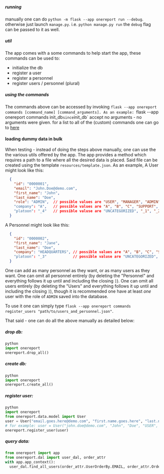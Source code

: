 ##### running
manually one can do `python -m flask --app onereport run --debug`.
otherwise just launch `manage.py`. i.e. `python manage.py run` the `debug` flag can be passed to it as well.

##### util
The app comes with a some commands to help start the app, these commands can be used to:
- initialize the db
- register a user
- register a personnel
- register users / personnel (plural)
  
##### using the commands
The commands above can be accessed by invoking `flask --app onereport commands [command_name] [command_arguments]. As an example:
`flask --app onereport commands init_db` since `init_db` accept no arguments - no arguments were given. for a list to all of the (custom) commands one can go to [here](https://github.com/AvihaiAdler/onereport/tree/main/onereport/controller/commands.py)

#### loading dummy data in bulk
When testing - instead of doing the steps above manually, one can use the the various utils offered by the app.
The app provides a method which requires a path to a file where all the desired data is placed. Said file can be created using the template `resources/template.json`. As an example, A User might look like this:
```json
  {
    "id": "0000001",
    "email": "John.Doe@demo.com",
    "first_name": "John",
    "last_name": "Doe",
    "role": "ADMIN",  // possible values are "USER", "MANAGER", "ADMIN" as shown in `data/misc.py::Role`. one _should_ have at least one ADMIN 
    "company": "A",   // possible values are "A", "B", "C", "SUPPORT", "HEADQUARTERS" as shown in `data/misc.py::Company`
    "platoon": "_4"   // possible valuse are "UNCATEGORIZED", "_1", "_2", "_3", "_4", "_5", "_6", "_7", "_8", "_9" as shown in `data/misc.py::Platoon`
  }
```

A Personnel might look like this:
```json
  {
    "id": "0000002",
    "first_name": "Jane",
    "last_name": "Doe",
    "company": "HEADQUARTERS", // possible values are "A", "B", "C", "SUPPORT", "HEADQUARTERS" as shown in `data/misc.py::Company`
    "platoon": "_3"            // possible valuse are "UNCATEGORIZED", "_1", "_2", "_3", "_4", "_5", "_6", "_7", "_8", "_9" as shown in `data/misc.py::Platoon`
  } 
```

One can add as many personnel as they want, or as many users as they want.
One can omit all personnel entirely (by deleting the "Personnel" and everything follows it up until and including the closing `]`).
One can omit all users entirely (by deleting the "Users" and everything follows it up until and including the closing `]`), though it is recommended one have at least _one_ user with the role of `ADMIN` saved into the database.

To use it one can simply type `flask --app onereport commands register_users "path/to/users_and_personnel.json"`.

That said - one can do all the above manually as detailed below:

##### drop db:
```py
python
import onereport
onereport.drop_all()
```

##### create db:
```py
python
import onereport
onereport.create_all()
```

##### register user:
```py
python
import onereport
from onereport.data.model import User
user = User("email.goes.here@demo.com", "first.name.goes.here", "last.name.goes.here", "role.name", "company.name")
# for example: user = User("john.doe@demo.com", "John", "Doe", "USER", "SUPPORT")
onereport.register_user(user)
```

##### query data:
```py
from onereport import app
from onereport.dal import user_dal, order_attr
with app.app_context():
  user_dal.find_all_users(order_attr.UserOrderBy.EMAIL, order_attr.Order.ASC)
```